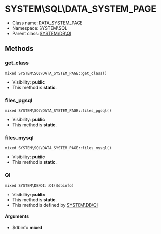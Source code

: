 SYSTEM\SQL\DATA_SYSTEM_PAGE
===============






* Class name: DATA_SYSTEM_PAGE
* Namespace: SYSTEM\SQL
* Parent class: [SYSTEM\DB\QI](SYSTEM-DB-QI.md)







Methods
-------


### get_class

    mixed SYSTEM\SQL\DATA_SYSTEM_PAGE::get_class()





* Visibility: **public**
* This method is **static**.




### files_pgsql

    mixed SYSTEM\SQL\DATA_SYSTEM_PAGE::files_pgsql()





* Visibility: **public**
* This method is **static**.




### files_mysql

    mixed SYSTEM\SQL\DATA_SYSTEM_PAGE::files_mysql()





* Visibility: **public**
* This method is **static**.




### QI

    mixed SYSTEM\DB\QI::QI($dbinfo)





* Visibility: **public**
* This method is **static**.
* This method is defined by [SYSTEM\DB\QI](SYSTEM-DB-QI.md)


#### Arguments
* $dbinfo **mixed**


